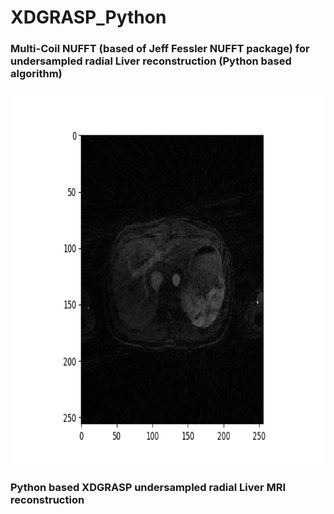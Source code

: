 # XDGRASP_Python

<h3> Multi-Coil NUFFT (based of Jeff Fessler NUFFT package) for undersampled radial Liver reconstruction (Python based algorithm) </h3>
  <img src ="MC_image.png" width="800" height="600" />



<h3> Python based XDGRASP undersampled radial Liver MRI reconstruction </h3>
